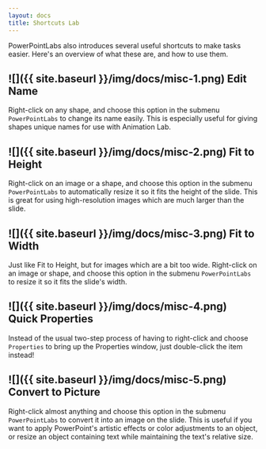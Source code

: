 ```yaml
---
layout: docs
title: Shortcuts Lab
---
```


PowerPointLabs also introduces several useful shortcuts to make tasks easier. Here's an overview of what these are, and how to use them.

## ![]({{ site.baseurl }}/img/docs/misc-1.png) <a class="anchor-bookmark" id="edit-name"></a> Edit Name
Right-click on any shape, and choose this option in the submenu `PowerPointLabs` to change its name easily. This is especially useful for giving shapes unique names for use with Animation Lab.

## ![]({{ site.baseurl }}/img/docs/misc-2.png) <a class="anchor-bookmark" id="fit-to-height"></a> Fit to Height
Right-click on an image or a shape, and choose this option in the submenu `PowerPointLabs` to automatically resize it so it fits the height of the slide. This is great for using high-resolution images which are much larger than the slide.

## ![]({{ site.baseurl }}/img/docs/misc-3.png) <a class="anchor-bookmark" id="fit-to-width"></a> Fit to Width
Just like Fit to Height, but for images which are a bit too wide. Right-click on an image or shape, and choose this option in the submenu `PowerPointLabs` to resize it so it fits the slide's width.

## ![]({{ site.baseurl }}/img/docs/misc-4.png) <a class="anchor-bookmark" id="quick-properties"></a> Quick Properties
Instead of the usual two-step process of having to right-click and choose `Properties` to bring up the Properties window, just double-click the item instead!

## ![]({{ site.baseurl }}/img/docs/misc-5.png) <a class="anchor-bookmark" id="convert-to-picture"></a> Convert to Picture
Right-click almost anything and choose this option in the submenu `PowerPointLabs` to convert it into an image on the slide.
This is useful if you want to apply PowerPoint's artistic effects or color adjustments to an object, or resize an object containing text while maintaining the text's relative size.
